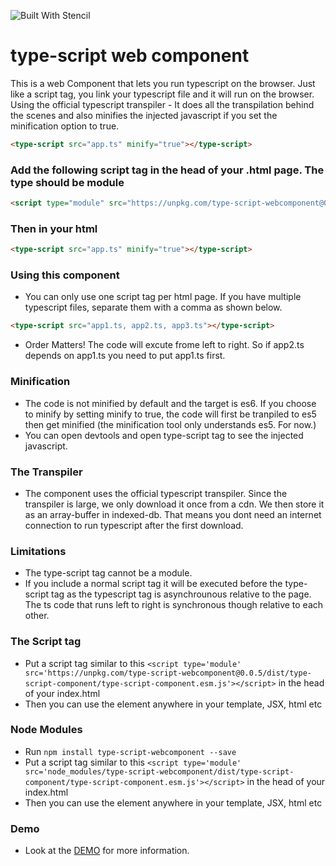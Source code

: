 ![Built With Stencil](https://img.shields.io/badge/-Built%20With%20Stencil-16161d.svg?logo=data%3Aimage%2Fsvg%2Bxml%3Bbase64%2CPD94bWwgdmVyc2lvbj0iMS4wIiBlbmNvZGluZz0idXRmLTgiPz4KPCEtLSBHZW5lcmF0b3I6IEFkb2JlIElsbHVzdHJhdG9yIDE5LjIuMSwgU1ZHIEV4cG9ydCBQbHVnLUluIC4gU1ZHIFZlcnNpb246IDYuMDAgQnVpbGQgMCkgIC0tPgo8c3ZnIHZlcnNpb249IjEuMSIgaWQ9IkxheWVyXzEiIHhtbG5zPSJodHRwOi8vd3d3LnczLm9yZy8yMDAwL3N2ZyIgeG1sbnM6eGxpbms9Imh0dHA6Ly93d3cudzMub3JnLzE5OTkveGxpbmsiIHg9IjBweCIgeT0iMHB4IgoJIHZpZXdCb3g9IjAgMCA1MTIgNTEyIiBzdHlsZT0iZW5hYmxlLWJhY2tncm91bmQ6bmV3IDAgMCA1MTIgNTEyOyIgeG1sOnNwYWNlPSJwcmVzZXJ2ZSI%2BCjxzdHlsZSB0eXBlPSJ0ZXh0L2NzcyI%2BCgkuc3Qwe2ZpbGw6I0ZGRkZGRjt9Cjwvc3R5bGU%2BCjxwYXRoIGNsYXNzPSJzdDAiIGQ9Ik00MjQuNywzNzMuOWMwLDM3LjYtNTUuMSw2OC42LTkyLjcsNjguNkgxODAuNGMtMzcuOSwwLTkyLjctMzAuNy05Mi43LTY4LjZ2LTMuNmgzMzYuOVYzNzMuOXoiLz4KPHBhdGggY2xhc3M9InN0MCIgZD0iTTQyNC43LDI5Mi4xSDE4MC40Yy0zNy42LDAtOTIuNy0zMS05Mi43LTY4LjZ2LTMuNkgzMzJjMzcuNiwwLDkyLjcsMzEsOTIuNyw2OC42VjI5Mi4xeiIvPgo8cGF0aCBjbGFzcz0ic3QwIiBkPSJNNDI0LjcsMTQxLjdIODcuN3YtMy42YzAtMzcuNiw1NC44LTY4LjYsOTIuNy02OC42SDMzMmMzNy45LDAsOTIuNywzMC43LDkyLjcsNjguNlYxNDEuN3oiLz4KPC9zdmc%2BCg%3D%3D&colorA=16161d&style=flat-square)

# type-script web component

This is a web Component that lets you run typescript on the browser. Just like a script tag, you
link your typescript file and it will run on the browser. Using the official typescript transpiler - It does all the transpilation behind the scenes and also minifies the injected javascript if you set the minification option to true.

```html
<type-script src="app.ts" minify="true"></type-script>
```

### Add the following script tag in the head of your .html page. The type should be module

```html
<script type="module" src="https://unpkg.com/type-script-webcomponent@0.0.5/dist/type-script-component/type-script-component.esm.js"></script>
```

### Then in your html

```html
<type-script src="app.ts" minify="true"></type-script>
```

### Using this component

- You can only use one script tag per html page. If you have multiple typescript files, separate them with a comma as shown below.

```html
<type-script src="app1.ts, app2.ts, app3.ts"></type-script>
```

- Order Matters! The code will excute frome left to right. So if app2.ts depends on app1.ts you need
  to put app1.ts first.

### Minification

- The code is not minified by default and the target is es6. If you choose to minify by setting minify to true, the code will first be tranpiled to es5 then get minified (the minification tool only understands es5. For now.)
- You can open devtools and open type-script tag to see the injected javascript.

### The Transpiler

- The component uses the official typescript transpiler. Since the transpiler is large, we only download it once from a cdn. We then
  store it as an array-buffer in indexed-db. That means you dont need an internet connection to run typescript after the first download.

### Limitations

- The type-script tag cannot be a module.
- If you include a normal script tag it will be executed before the type-script tag as the typescript tag is asynchrounous relative to the page. The ts code that runs left to right is synchronous though relative to each other.

### The Script tag

- Put a script tag similar to this `<script type='module' src='https://unpkg.com/type-script-webcomponent@0.0.5/dist/type-script-component/type-script-component.esm.js'></script>` in the head of your index.html
- Then you can use the element anywhere in your template, JSX, html etc

### Node Modules

- Run `npm install type-script-webcomponent --save`
- Put a script tag similar to this `<script type='module' src='node_modules/type-script-webcomponent/dist/type-script-component/type-script-component.esm.js'></script>` in the head of your index.html
- Then you can use the element anywhere in your template, JSX, html etc

### Demo

- Look at the [DEMO](https://github.com/Niklus/typescript-demo.git) for more information.
